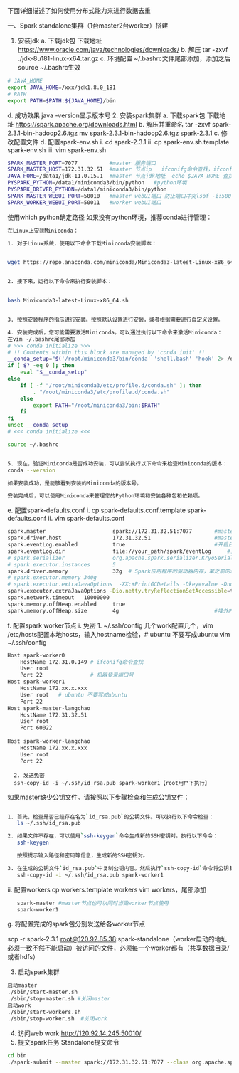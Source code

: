下面详细描述了如何使用分布式能力来进行数据去重

一、Spark standalone集群（1台master2台worker）搭建
1. 安装jdk
a. 下载jdk包
   下载地址 https://www.oracle.com/java/technologies/downloads/
b. 解压
   tar -zxvf ./jdk-8u181-linux-x64.tar.gz
c. 环境配置
   ~/.bashrc文件尾部添加，添加之后source ~/.bashrc生效


```bash
# JAVA_HOME
export JAVA_HOME=/xxx/jdk1.8.0_181
# PATH
export PATH=$PATH:${JAVA_HOME}/bin
```





d. 成功效果
   java -version显示版本号
2. 安装spark集群
a. 下载spark包
   下载地址 https://spark.apache.org/downloads.html
b. 解压并重命名
   tar -zxvf spark-2.3.1-bin-hadoop2.6.tgz
   mv spark-2.3.1-bin-hadoop2.6.tgz  spark-2.3.1
c. 修改配置文件
d. 配置spark-env.sh
   i. cd spark-2.3.1
   ii. cp spark-env.sh.template spark-env.sh
   iii. vim spark-env.sh
```bash
SPARK_MASTER_PORT=7077          #master 服务端口
SPARK_MASTER_HOST=172.31.32.51  #master 节点ip   ifconifg命令查找，ifconfig命令找不到，需要apt install net-tools 安装再执行ifconfig
JAVA_HOME=/data1/jdk-11.0.15.1  #master 节点jdk地址  echo $JAVA_HOME 查找
PYSPARK_PYTHON=/data1/miniconda3/bin/python   #python环境
PYSPARK_DRIVER_PYTHON=/data1/miniconda3/bin/python
SPARK_MASTER_WEBUI_PORT=50010   #master webUI端口 防止端口冲突lsof -i:50010
SPARK_WORKER_WEBUI_PORT=50011   #worker webUI端口
```


使用which python确定路径
如果没有python环境，推荐conda进行管理：

```bash
在Linux上安装Miniconda：

1. 对于Linux系统，使用以下命令下载Miniconda安装脚本：


wget https://repo.anaconda.com/miniconda/Miniconda3-latest-Linux-x86_64.sh


2. 接下来，运行以下命令来执行安装脚本：


bash Miniconda3-latest-Linux-x86_64.sh


3. 按照安装程序的指示进行安装。按照默认设置进行安装，或者根据需要进行自定义设置。

4. 安装完成后，您可能需要激活Miniconda。可以通过执行以下命令来激活Miniconda：
在vim ~/.bashrc尾部添加
# >>> conda initialize >>>
# !! Contents within this block are managed by 'conda init' !!
__conda_setup="$('/root/miniconda3/bin/conda' 'shell.bash' 'hook' 2> /dev/null)"
if [ $? -eq 0 ]; then
    eval "$__conda_setup"
else
    if [ -f "/root/miniconda3/etc/profile.d/conda.sh" ]; then
        . "/root/miniconda3/etc/profile.d/conda.sh"
    else
        export PATH="/root/miniconda3/bin:$PATH"
    fi
fi
unset __conda_setup
# <<< conda initialize <<<

source ~/.bashrc


5. 现在，验证Miniconda是否成功安装，可以尝试执行以下命令来检查Miniconda的版本：
conda --version

如果安装成功，是能够看到安装的Miniconda的版本号。

安装完成后，可以使用Miniconda来管理您的Python环境和安装各种包和依赖项。
```

e. 配置spark-defaults.conf
   i. cp spark-defaults.conf.template spark-defaults.conf
   ii. vim spark-defaults.conf
```bash
spark.master                     spark://172.31.32.51:7077       #master节点:端口
spark.driver.host                172.31.32.51                    #master节点ip
spark.eventLog.enabled           true                            #开启日志
spark.eventLog.dir               file://your_path/spark/eventLog     #日志地址
# spark.serializer               org.apache.spark.serializer.KryoSerializer
# spark.executor.instances       5
spark.driver.memory              32g  # Spark应用程序的驱动器内存，拿之前的示例给个参考值
# spark.executor.memory 340g
# spark.executor.extraJavaOptions  -XX:+PrintGCDetails -Dkey=value -Dnumbers="one two three"
spark.executor.extraJavaOptions -Dio.netty.tryReflectionSetAccessible=true  #Spark执行器配置Netty网络库以提高网络性能
spark.network.timeout   10000000
spark.memory.offHeap.enabled     true
spark.memory.offHeap.size        4g                              #堆外内存
```

f. 配置spark worker节点
   i. 免密
    1. ~/.ssh/config
       几个work配置几个，vim /etc/hosts配置本地hosts，输入hostname检验，# ubuntu 不要写成ubuntu
       vim ~/.ssh/config

```bash
Host spark-worker0
    HostName 172.31.0.149 # ifconifg命令查找
    User root
    Port 22               # 机器登录端口号
Host spark-worker1
    HostName 172.xx.x.xxx 
    User root   # ubuntu 不要写成ubuntu
    Port 22
Host spark-master-langchao
    HostName 172.31.32.51
    User root
    Port 60022
 
Host spark-worker-langchao
    HostName 172.xx.x.xxx
    User root
    Port 22
```
      2. 发送免密
      ssh-copy-id -i ~/.ssh/id_rsa.pub spark-worker1【root用户下执行】
如果master缺少公钥文件。请按照以下步骤检查和生成公钥文件：

```bash

1. 首先，检查是否已经存在名为`id_rsa.pub`的公钥文件。可以执行以下命令检查：
   ls ~/.ssh/id_rsa.pub

2. 如果文件不存在，可以使用`ssh-keygen`命令生成新的SSH密钥对。执行以下命令：
   ssh-keygen

   按照提示输入路径和密码等信息，生成新的SSH密钥对。

3. 在生成的公钥文件`id_rsa.pub`中复制公钥内容。然后执行`ssh-copy-id`命令将公钥复制到目标主机，确保替换`<your_username>`和`<remote_host>`为正确的用户名和远程主机名称：
   ssh-copy-id -i ~/.ssh/id_rsa.pub spark-worker1
```

ii. 配置workers
   cp workers.template workers
   vim workers，尾部添加
```bash
   spark-master #master节点也可以同时当做worker节点使用
   spark-worker1
```
g. 将配置完成的spark包分别发送给各worker节点

scp -r spark-2.3.1 root@120.92.85.38:spark-standalone（worker启动的地址必须一致不然不能启动）被访问的文件，必须每一个worker都有（共享数据目录/或者hdfs）

3. 启动spark集群

```bash
启动master
./sbin/start-master.sh
./sbin/stop-master.sh #关闭master
启动work
./sbin/start-workers.sh
./sbin/stop-worker.sh  #关闭work
```

4. 访问web
work http://120.92.14.245:50010/
5. 提交spark任务
Standalone提交命令


```bash
cd bin
./spark-submit --master spark://172.31.32.51:7077 --class org.apache.spark.examples.SparkPi ../examples/jars/spark-examples_2.12-3.4.0.jar 10000
```


